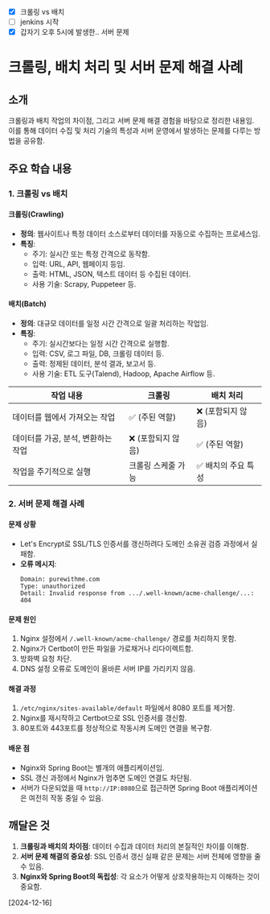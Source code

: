 
- [x] 크롤링 vs 배치
- [ ] jenkins 시작
- [x] 갑자기 오후 5시에 발생한.. 서버 문제

# 크롤링, 배치 처리 및 서버 문제 해결 사례

## 소개
크롤링과 배치 작업의 차이점, 그리고 서버 문제 해결 경험을 바탕으로 정리한 내용임. 
이를 통해 데이터 수집 및 처리 기술의 특성과 서버 운영에서 발생하는 문제를 다루는 방법을 공유함.

## 주요 학습 내용

### 1. 크롤링 vs 배치

#### 크롤링(Crawling)
- **정의**: 웹사이트나 특정 데이터 소스로부터 데이터를 자동으로 수집하는 프로세스임.
- **특징**:
  - 주기: 실시간 또는 특정 간격으로 동작함.
  - 입력: URL, API, 웹페이지 등임.
  - 출력: HTML, JSON, 텍스트 데이터 등 수집된 데이터.
  - 사용 기술: Scrapy, Puppeteer 등.

#### 배치(Batch)
- **정의**: 대규모 데이터를 일정 시간 간격으로 일괄 처리하는 작업임.
- **특징**:
  - 주기: 실시간보다는 일정 시간 간격으로 실행함.
  - 입력: CSV, 로그 파일, DB, 크롤링 데이터 등.
  - 출력: 정제된 데이터, 분석 결과, 보고서 등.
  - 사용 기술: ETL 도구(Talend), Hadoop, Apache Airflow 등.

| 작업 내용                        | 크롤링         | 배치 처리       |
| ---------------------------- | ----------- | ----------- |
| 데이터를 웹에서 가져오는 작업            | ✅ (주된 역할)   | ❌ (포함되지 않음) |
| 데이터를 가공, 분석, 변환하는 작업       | ❌ (포함되지 않음) | ✅ (주된 역할)   |
| 작업을 주기적으로 실행                | 크롤링 스케줄 가능 | ✅ 배치의 주요 특성 |

### 2. 서버 문제 해결 사례

#### 문제 상황
- Let's Encrypt로 SSL/TLS 인증서를 갱신하려다 도메인 소유권 검증 과정에서 실패함.
- **오류 메시지**:
  ```
  Domain: purewithme.com
  Type: unauthorized
  Detail: Invalid response from .../.well-known/acme-challenge/...: 404
  ```

#### 문제 원인
1. Nginx 설정에서 `/.well-known/acme-challenge/` 경로를 처리하지 못함.
2. Nginx가 Certbot이 만든 파일을 가로채거나 리다이렉트함.
3. 방화벽 요청 차단.
4. DNS 설정 오류로 도메인이 올바른 서버 IP를 가리키지 않음.

#### 해결 과정
1. `/etc/nginx/sites-available/default` 파일에서 8080 포트를 제거함.
2. Nginx를 재시작하고 Certbot으로 SSL 인증서를 갱신함.
3. 80포트와 443포트를 정상적으로 작동시켜 도메인 연결을 복구함.

#### 배운 점
- Nginx와 Spring Boot는 별개의 애플리케이션임.
- SSL 갱신 과정에서 Nginx가 멈추면 도메인 연결도 차단됨.
- 서버가 다운되었을 때 `http://IP:8080`으로 접근하면 Spring Boot 애플리케이션은 여전히 작동 중일 수 있음.

## 깨달은 것
1. **크롤링과 배치의 차이점**: 데이터 수집과 데이터 처리의 본질적인 차이를 이해함.
2. **서버 문제 해결의 중요성**: SSL 인증서 갱신 실패 같은 문제는 서버 전체에 영향을 줄 수 있음.
3. **Nginx와 Spring Boot의 독립성**: 각 요소가 어떻게 상호작용하는지 이해하는 것이 중요함.

[2024-12-16]


